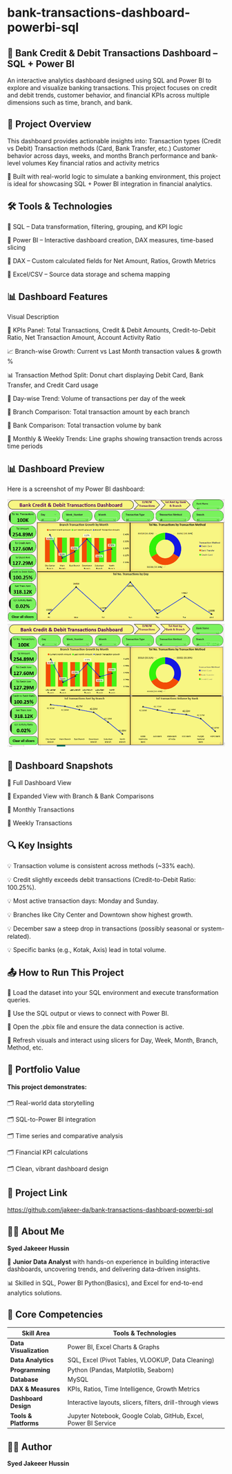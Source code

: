 # bank-transactions-dashboard-powerbi-sql

## 🏦 Bank Credit & Debit Transactions Dashboard – SQL + Power BI

An interactive analytics dashboard designed using SQL and Power BI to explore and visualize banking transactions. 
This project focuses on credit and debit trends, customer behavior, and financial KPIs across multiple dimensions such as time, branch, and bank.


## 📌 Project Overview

This dashboard provides actionable insights into:
Transaction types (Credit vs Debit)
Transaction methods (Card, Bank Transfer, etc.)
Customer behavior across days, weeks, and months
Branch performance and bank-level volumes
Key financial ratios and activity metrics

🔧 Built with real-world logic to simulate a banking environment, this project is ideal for showcasing SQL + Power BI integration in financial analytics.

## 🛠️ Tools & Technologies

📌 SQL – Data transformation, filtering, grouping, and KPI logic

📌 Power BI – Interactive dashboard creation, DAX measures, time-based slicing

📌 DAX – Custom calculated fields for Net Amount, Ratios, Growth Metrics

📌 Excel/CSV – Source data storage and schema mapping


##  📊 Dashboard Features

Visual	Description

🔢 KPIs Panel:	Total Transactions, Credit & Debit Amounts, Credit-to-Debit Ratio, Net Transaction Amount, Account Activity Ratio

📈 Branch-wise Growth:	Current vs Last Month transaction values & growth %

📊 Transaction Method Split:	Donut chart displaying Debit Card, Bank Transfer, and Credit Card usage

📅 Day-wise Trend:	Volume of transactions per day of the week

🏢 Branch Comparison:	Total transaction amount by each branch

🏦 Bank Comparison:	Total transaction volume by bank

📆 Monthly & Weekly Trends:	Line graphs showing transaction trends across time periods

##  📊 Dashboard Preview

Here is a screenshot of my Power BI dashboard:

![Dashboard Screenshot](Bank_Transactions_Dashboard-1.PNG)
![Dashboard Screenshot](Bank_Transactions_Dashboard-2.PNG)

##  📸 Dashboard Snapshots

🔹 Full Dashboard View

🔹 Expanded View with Branch & Bank Comparisons

🔹 Monthly Transactions

🔹 Weekly Transactions

##  🔍 Key Insights

💡 Transaction volume is consistent across methods (~33% each).

💡 Credit slightly exceeds debit transactions (Credit-to-Debit Ratio: 100.25%).

💡 Most active transaction days: Monday and Sunday.

💡 Branches like City Center and Downtown show highest growth.

💡 December saw a steep drop in transactions (possibly seasonal or system-related).

💡 Specific banks (e.g., Kotak, Axis) lead in total volume.

##  📤 How to Run This Project

📌 Load the dataset into your SQL environment and execute transformation queries.

📌 Use the SQL output or views to connect with Power BI.

📌 Open the .pbix file and ensure the data connection is active.

📌 Refresh visuals and interact using slicers for Day, Week, Month, Branch, Method, etc.

##  💼 Portfolio Value

#### This project demonstrates:

🗂️ Real-world data storytelling

🗂️ SQL-to-Power BI integration

🗂️ Time series and comparative analysis

🗂️ Financial KPI calculations

🗂️ Clean, vibrant dashboard design

## 🔗 Project Link

https://github.com/jakeer-da/bank-transactions-dashboard-powerbi-sql

## 🙋‍♂️ About Me

**Syed Jakeeer Hussin** 

🎯 **Junior Data Analyst** with hands-on experience in building interactive dashboards, uncovering trends, and delivering data-driven insights.

📊 Skilled in SQL, Power BI Python(Basics), and Excel for end-to-end analytics solutions.

## 💼 Core Competencies

| Skill Area             | Tools & Technologies                                       |
|------------------------|------------------------------------------------------------|
| **Data Visualization** | Power BI, Excel Charts & Graphs                   |
| **Data Analytics**     | SQL, Excel (Pivot Tables, VLOOKUP, Data Cleaning)          |
| **Programming**        | Python (Pandas, Matplotlib, Seaborn)                |
| **Database**           | MySQL                                       |
| **DAX & Measures**     | KPIs, Ratios, Time Intelligence, Growth Metrics            |
| **Dashboard Design**   | Interactive layouts, slicers, filters, drill-through views |
| **Tools & Platforms**  | Jupyter Notebook, Google Colab, GitHub, Excel, Power BI Service    

## 👨‍💻 Author
**Syed Jakeeer Hussin**  
